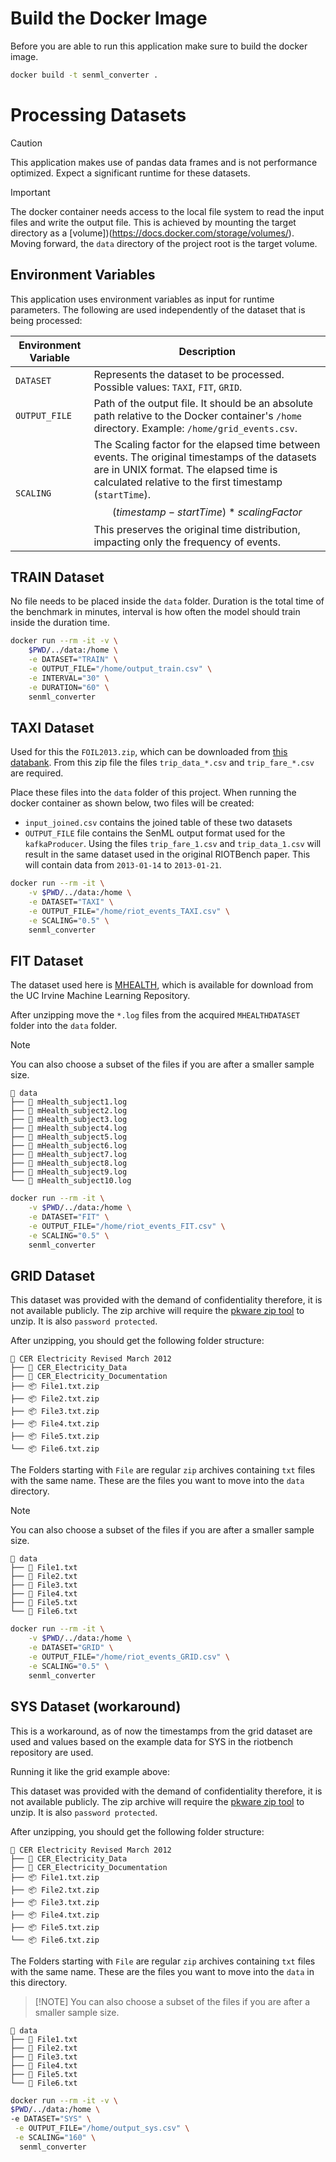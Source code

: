 # Build the Docker Image
Before you are able to run this application make sure to build the docker image.

```bash
docker build -t senml_converter .
```

# Processing Datasets

>[!CAUTION]
> This application makes use of pandas data frames and is not performance optimized.
> Expect a significant runtime for these datasets.

>[!IMPORTANT]
> The docker container needs access to the local file system to read the input files and write the output file.
> This is achieved by mounting the target directory as a [volume])(https://docs.docker.com/storage/volumes/).
> Moving forward, the `data` directory of the project root is the target volume.

## Environment Variables
This application uses environment variables as input for runtime parameters.
The following are used independently of the dataset that is being processed:

| Environment Variable | Description |
|----------------------|-------------|
| `DATASET`            | Represents the dataset to be processed. Possible values: `TAXI`, `FIT`, `GRID`. |
| `OUTPUT_FILE`        | Path of the output file. It should be an absolute path relative to the Docker container's `/home` directory. Example: `/home/grid_events.csv`. |
| `SCALING`            | The Scaling factor for the elapsed time between events. The original timestamps of the datasets are in UNIX format. The elapsed time is calculated relative to the first timestamp (`startTime`). $$(timestamp - startTime) * scalingFactor$$ This preserves the original time distribution, impacting only the frequency of events. |


## TRAIN Dataset

No file needs to be placed inside the `data` folder. Duration is the total time of the benchmark
in minutes, interval is how often the model should train inside the duration time. 

```bash
docker run --rm -it -v \
    $PWD/../data:/home \
    -e DATASET="TRAIN" \
    -e OUTPUT_FILE="/home/output_train.csv" \
    -e INTERVAL="30" \
    -e DURATION="60" \
    senml_converter
```

## TAXI Dataset
Used for this the `FOIL2013.zip`, which can be downloaded from [this databank](https://databank.illinois.edu/datasets/IDB-9610843).
From this zip file the files `trip_data_*.csv` and `trip_fare_*.csv` are required. 

Place these files into the `data` folder of this project.
When running the docker container as shown below, two files will be created:
- `input_joined.csv` contains the joined table of these two datasets
-  `OUTPUT_FILE` file contains the SenML output format used for the `kafkaProducer`.
   Using the files `trip_fare_1.csv` and `trip_data_1.csv` will result in the same dataset used in the original RIOTBench paper.
   This will contain data from `2013-01-14` to `2013-01-21`.

```bash
docker run --rm -it \
    -v $PWD/../data:/home \
    -e DATASET="TAXI" \
    -e OUTPUT_FILE="/home/riot_events_TAXI.csv" \
    -e SCALING="0.5" \
    senml_converter
```

## FIT Dataset
The dataset used here is [MHEALTH](https://archive.ics.uci.edu/dataset/319/mhealth+dataset), which is available for download from the
UC Irvine Machine Learning Repository.

After unzipping move the `*.log` files from the acquired `MHEALTHDATASET` folder into the `data` folder.

>[!NOTE]
> You can also choose a subset of the files if you are after a smaller sample size.

    📁 data
    ├── 📄 mHealth_subject1.log
    ├── 📄 mHealth_subject2.log
    ├── 📄 mHealth_subject3.log
    ├── 📄 mHealth_subject4.log
    ├── 📄 mHealth_subject5.log
    ├── 📄 mHealth_subject6.log
    ├── 📄 mHealth_subject7.log
    ├── 📄 mHealth_subject8.log
    ├── 📄 mHealth_subject9.log
    └── 📄 mHealth_subject10.log

```bash
docker run --rm -it \
    -v $PWD/../data:/home \
    -e DATASET="FIT" \
    -e OUTPUT_FILE="/home/riot_events_FIT.csv" \
    -e SCALING="0.5" \
    senml_converter
```

## GRID Dataset
This dataset was provided with the demand of confidentiality therefore, it is not available publicly.
The zip archive will require the [pkware zip tool](https://www.pkware.com/products/zip-reader) to unzip.
It is also `password protected`.

After unzipping, you should get the following folder structure:

    📁 CER Electricity Revised March 2012
    ├── 📁 CER_Electricity_Data
    ├── 📁 CER_Electricity_Documentation
    ├── 📦 File1.txt.zip
    ├── 📦 File2.txt.zip
    ├── 📦 File3.txt.zip
    ├── 📦 File4.txt.zip
    ├── 📦 File5.txt.zip
    └── 📦 File6.txt.zip

The Folders starting with `File` are regular `zip` archives containing `txt` files with the same name.
These are the files you want to move into the `data` directory.

>[!NOTE]
> You can also choose a subset of the files if you are after a smaller sample size.

    📁 data
    ├── 📄 File1.txt
    ├── 📄 File2.txt
    ├── 📄 File3.txt
    ├── 📄 File4.txt
    ├── 📄 File5.txt
    └── 📄 File6.txt

```bash
docker run --rm -it \
    -v $PWD/../data:/home \
    -e DATASET="GRID" \
    -e OUTPUT_FILE="/home/riot_events_GRID.csv" \
    -e SCALING="0.5" \
    senml_converter
```

## SYS Dataset (workaround)

This is a workaround, as of now the timestamps from the grid dataset are used and
values based on the example data for SYS in the riotbench repository are used.

Running it like the grid example above:

This dataset was provided with the demand of confidentiality therefore, it is not available publicly.
The zip archive will require the [pkware zip tool](https://www.pkware.com/products/zip-reader) to unzip.
It is also `password protected`.

After unzipping, you should get the following folder structure:

    📁 CER Electricity Revised March 2012
    ├── 📁 CER_Electricity_Data
    ├── 📁 CER_Electricity_Documentation
    ├── 📦 File1.txt.zip
    ├── 📦 File2.txt.zip
    ├── 📦 File3.txt.zip
    ├── 📦 File4.txt.zip
    ├── 📦 File5.txt.zip
    └── 📦 File6.txt.zip

The Folders starting with `File` are regular `zip` archives containing `txt` files with the same name.
These are the files you want to move into the `data` in this directory.

>[!NOTE] You can also choose a subset of the files if you are after a smaller sample size.

    📁 data
    ├── 📄 File1.txt
    ├── 📄 File2.txt
    ├── 📄 File3.txt
    ├── 📄 File4.txt
    ├── 📄 File5.txt
    └── 📄 File6.txt


```bash
docker run --rm -it -v \
$PWD/../data:/home \
-e DATASET="SYS" \
 -e OUTPUT_FILE="/home/output_sys.csv" \
 -e SCALING="160" \
  senml_converter
```